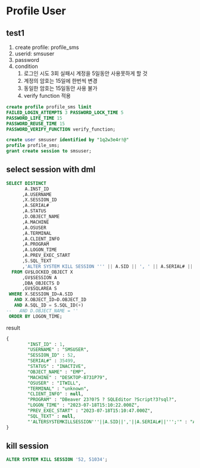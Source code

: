 # Profile User

## test1

1. create profile: profile_sms
2. userid: smsuser
3. password
4. condition
   1. 로그인 시도 3회 실패시 계정을 5일동안 사용못하게 할 것
   2. 계정의 암호는 15일에 한번씩 변경
   3. 동일한 암호는 15일동안 사용 불가
   4.  verify function 적용

```sql
create profile profile_sms limit
FAILED_LOGIN_ATTEMPTS 3 PASSWORD_LOCK_TIME 5
PASSWORD_LIFE_TIME 15
PASSWORD_REUSE_TIME 15
PASSWORD_VERIFY_FUNCTION verify_function;
```

```sql
create user smsuser identified by "1q2w3e4r!@"
profile profile_sms;
grant create session to smsuser;
```

## select session with dml

```sql
SELECT DISTINCT
       A.INST_ID
      ,A.USERNAME
      ,X.SESSION_ID
      ,A.SERIAL#
      ,A.STATUS
      ,D.OBJECT_NAME
      ,A.MACHINE
      ,A.OSUSER
      ,A.TERMINAL
      ,A.CLIENT_INFO
      ,A.PROGRAM
      ,A.LOGON_TIME
      ,A.PREV_EXEC_START
      ,S.SQL_TEXT
      ,'ALTER SYSTEM KILL SESSION ''' || A.SID || ', ' || A.SERIAL# || ''';'
  FROM GV$LOCKED_OBJECT X
      ,GV$SESSION A
      ,DBA_OBJECTS D
      ,GV$SQLAREA S
 WHERE X.SESSION_ID=A.SID
   AND X.OBJECT_ID=D.OBJECT_ID
   AND A.SQL_ID = S.SQL_ID(+)
--   AND D.OBJECT_NAME = ''
 ORDER BY LOGON_TIME;

```

result

```sql
{
		"INST_ID" : 1,
		"USERNAME" : "SMSUSER",
		"SESSION_ID" : 52,
		"SERIAL#" : 35499,
		"STATUS" : "INACTIVE",
		"OBJECT_NAME" : "EMP",
		"MACHINE" : "DESKTOP-8731P79",
		"OSUSER" : "ITWILL",
		"TERMINAL" : "unknown",
		"CLIENT_INFO" : null,
		"PROGRAM" : "DBeaver 23?0?5 ? SQLEditor ?Script?3?sql?",
		"LOGON_TIME" : "2023-07-18T15:10:22.000Z",
		"PREV_EXEC_START" : "2023-07-18T15:10:47.000Z",
		"SQL_TEXT" : null,
		"'ALTERSYSTEMKILLSESSION'''||A.SID||','||A.SERIAL#||''';'" : "ALTER SYSTEM KILL SESSION '52, 35499';"
}

```

## kill session

```sql
ALTER SYSTEM KILL SESSION '52, 51034';
```

